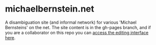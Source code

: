 # michaelbernstein.net
A disambiguation site (and informal network) for various 'Michael Bernsteins' on the net. The site content is in the gh-pages branch, and if you are a collaborator on this repo you can [access the editing interface here](https://github.com/webmaven/michaelbernstein.net/generated_pages/new).
